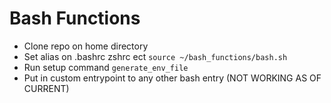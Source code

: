 # Bash Functions


* Clone repo on home directory
* Set alias on .bashrc zshrc ect `source ~/bash_functions/bash.sh`
* Run setup command `generate_env_file`
* Put in custom entrypoint to any other bash entry (NOT WORKING AS OF CURRENT)